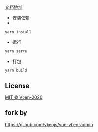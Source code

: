 [文档地址](https://vvbin.cn/doc-next/)

- 安装依赖
- 
```bash
yarn install

```

- 运行

```bash
yarn serve
```

- 打包

```bash
yarn build
```

## License

[MIT © Vben-2020](./LICENSE)

## fork by 
https://github.com/vbenjs/vue-vben-admin
